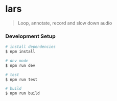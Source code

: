 # lars

> Loop, annotate, record and slow down audio

### Development Setup

```bash
# install dependencies
$ npm install

# dev mode
$ npm run dev

# test
$ npm run test

# build
$ npm run build
```
